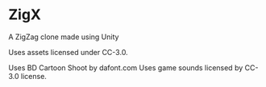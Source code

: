 # ZigX
     
  



A ZigZag clone made using Unity

Uses assets licensed under CC-3.0.

Uses BD Cartoon Shoot by dafont.com Uses game sounds licensed by CC-3.0 license.